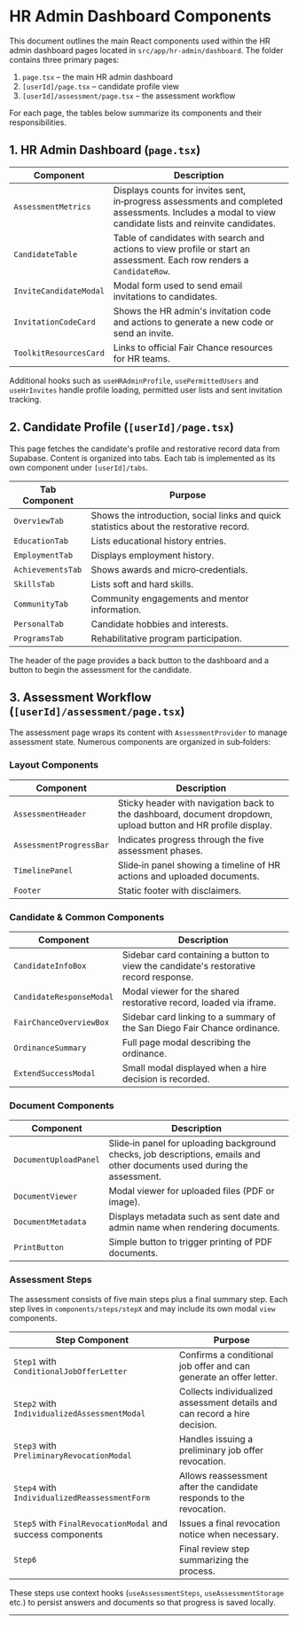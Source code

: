 # HR Admin Dashboard Components

This document outlines the main React components used within the HR admin dashboard pages located in `src/app/hr-admin/dashboard`. The folder contains three primary pages:

1. `page.tsx` – the main HR admin dashboard
2. `[userId]/page.tsx` – candidate profile view
3. `[userId]/assessment/page.tsx` – the assessment workflow

For each page, the tables below summarize its components and their responsibilities.

## 1. HR Admin Dashboard (`page.tsx`)

| Component | Description |
|-----------|------------|
| `AssessmentMetrics` | Displays counts for invites sent, in‑progress assessments and completed assessments. Includes a modal to view candidate lists and reinvite candidates. |
| `CandidateTable` | Table of candidates with search and actions to view profile or start an assessment. Each row renders a `CandidateRow`. |
| `InviteCandidateModal` | Modal form used to send email invitations to candidates. |
| `InvitationCodeCard` | Shows the HR admin's invitation code and actions to generate a new code or send an invite. |
| `ToolkitResourcesCard` | Links to official Fair Chance resources for HR teams. |

Additional hooks such as `useHRAdminProfile`, `usePermittedUsers` and `useHrInvites` handle profile loading, permitted user lists and sent invitation tracking.

## 2. Candidate Profile (`[userId]/page.tsx`)

This page fetches the candidate's profile and restorative record data from Supabase. Content is organized into tabs. Each tab is implemented as its own component under `[userId]/tabs`.

| Tab Component | Purpose |
|---------------|---------|
| `OverviewTab` | Shows the introduction, social links and quick statistics about the restorative record. |
| `EducationTab` | Lists educational history entries. |
| `EmploymentTab` | Displays employment history. |
| `AchievementsTab` | Shows awards and micro‑credentials. |
| `SkillsTab` | Lists soft and hard skills. |
| `CommunityTab` | Community engagements and mentor information. |
| `PersonalTab` | Candidate hobbies and interests. |
| `ProgramsTab` | Rehabilitative program participation. |

The header of the page provides a back button to the dashboard and a button to begin the assessment for the candidate.

## 3. Assessment Workflow (`[userId]/assessment/page.tsx`)

The assessment page wraps its content with `AssessmentProvider` to manage assessment state. Numerous components are organized in sub‑folders:

### Layout Components

| Component | Description |
|-----------|------------|
| `AssessmentHeader` | Sticky header with navigation back to the dashboard, document dropdown, upload button and HR profile display. |
| `AssessmentProgressBar` | Indicates progress through the five assessment phases. |
| `TimelinePanel` | Slide‑in panel showing a timeline of HR actions and uploaded documents. |
| `Footer` | Static footer with disclaimers. |

### Candidate & Common Components

| Component | Description |
|-----------|------------|
| `CandidateInfoBox` | Sidebar card containing a button to view the candidate's restorative record response. |
| `CandidateResponseModal` | Modal viewer for the shared restorative record, loaded via iframe. |
| `FairChanceOverviewBox` | Sidebar card linking to a summary of the San Diego Fair Chance ordinance. |
| `OrdinanceSummary` | Full page modal describing the ordinance. |
| `ExtendSuccessModal` | Small modal displayed when a hire decision is recorded. |

### Document Components

| Component | Description |
|-----------|------------|
| `DocumentUploadPanel` | Slide‑in panel for uploading background checks, job descriptions, emails and other documents used during the assessment. |
| `DocumentViewer` | Modal viewer for uploaded files (PDF or image). |
| `DocumentMetadata` | Displays metadata such as sent date and admin name when rendering documents. |
| `PrintButton` | Simple button to trigger printing of PDF documents. |

### Assessment Steps

The assessment consists of five main steps plus a final summary step. Each step lives in `components/steps/stepX` and may include its own modal `view` components.

| Step Component | Purpose |
|----------------|--------|
| `Step1` with `ConditionalJobOfferLetter` | Confirms a conditional job offer and can generate an offer letter. |
| `Step2` with `IndividualizedAssessmentModal` | Collects individualized assessment details and can record a hire decision. |
| `Step3` with `PreliminaryRevocationModal` | Handles issuing a preliminary job offer revocation. |
| `Step4` with `IndividualizedReassessmentForm` | Allows reassessment after the candidate responds to the revocation. |
| `Step5` with `FinalRevocationModal` and success components | Issues a final revocation notice when necessary. |
| `Step6` | Final review step summarizing the process. |

These steps use context hooks (`useAssessmentSteps`, `useAssessmentStorage` etc.) to persist answers and documents so that progress is saved locally.

---
